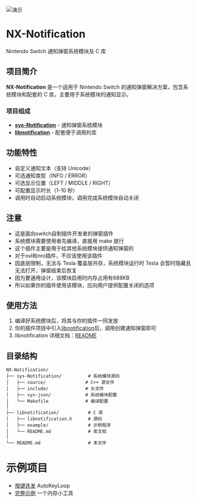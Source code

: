 
![演示](./image/demo.gif)

# NX-Notification

Nintendo Switch 通知弹窗系统模块及 C 库

## 项目简介

**NX-Notification** 是一个适用于 Nintendo Switch 的通知弹窗解决方案，包含系统模块和配套的 C 库，主要用于系统模块的通知显示。

### 项目组成

- **[sys-Notification](./sys-Notification/)** - 通知弹窗系统模块
- **[libnotification](./libnotification/)** - 配套便于调用的库

## 功能特性

- 自定义通知文本（支持 Unicode）
- 可选通知类型（INFO / ERROR）
- 可选显示位置（LEFT / MIDDLE / RIGHT）
- 可配置显示时长（1-10 秒）
- 调用时自动启动系统模块，调用完成系统模块自动关闭

## 注意

- 这是面向switch自制插件开发者的弹窗插件
- 系统模块需要使用者先编译，直接用 make 就行
- 这个插件主要是用于给其他系统模块提供通知弹窗的
- 对于ovl和nro插件，不应该使用该插件
- 因底层限制，无法与 Tesla 覆盖层共存，系统模块运行时 Tesla 会暂时隐藏且无法打开，弹窗结束后恢复
- 因为要通用设计，该模块启用时内存占用有688KB
- 所以如果你的插件使用该模块，应向用户提供配置关闭的选项


## 使用方法

1. 编译好系统模块后，将其与你的插件一同发放
2. 你的插件项目中引入[libnotification](./libnotification/)后，调用创建通知弹窗即可
3. libnotification 详细文档：[README](./libnotification/README.md)

## 目录结构

```
NX-Notification/
├── sys-Notification/          # 系统模块源码
│   ├── source/               # C++ 源文件
│   ├── include/              # 头文件
│   ├── sys-json/             # 系统模块配置
│   └── Makefile              # 编译配置
│
├── libnotification/           # C 库
│   ├── libnotification.h      # 源码
│   ├── example/               # 示例程序
│   └── README.md              # 库文档
│
└── README.md                  # 本文件
```

# 示例项目

- [按键连发](https://github.com/TOM-BadEN/AutoKeyLoop)       AutoKeyLoop
- [完整示例](https://github.com/TOM-BadEN/NX-Notification/tree/main/libnotification/example/memoryTestTool)     一个内存小工具

 
